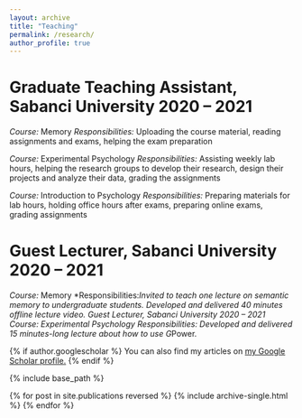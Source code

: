 ```yaml
---
layout: archive
title: "Teaching"
permalink: /research/
author_profile: true
---
```

Graduate Teaching Assistant, Sabanci University			            2020 – 2021
===============================================================================
*Course:* Memory
*Responsibilities:*  Uploading the course material, reading assignments and exams, helping the exam preparation

*Course:* Experimental Psychology
*Responsibilities:* Assisting weekly lab hours, helping the research groups to develop their research, design their projects and analyze their data, grading the assignments

*Course:* Introduction to Psychology
*Responsibilities:* Preparing materials for lab hours, holding office hours after exams, preparing online exams, grading assignments

Guest Lecturer, Sabanci University					            2020 – 2021
===========================================================================================
*Course:* Memory
*Responsibilities:*Invited to teach one lecture on semantic memory to undergraduate students. Developed and delivered 40 minutes offline lecture video.
Guest Lecturer, Sabanci University						 2020 – 2021
*Course:* Experimental Psychology
*Responsibilities:* Developed and delivered 15 minutes-long lecture about how to use G*Power.
 

{% if author.googlescholar %}
  You can also find my articles on <u><a href="{{author.googlescholar}}">my Google Scholar profile</a>.</u>
{% endif %}

{% include base_path %}

{% for post in site.publications reversed %}
  {% include archive-single.html %}
{% endfor %}
